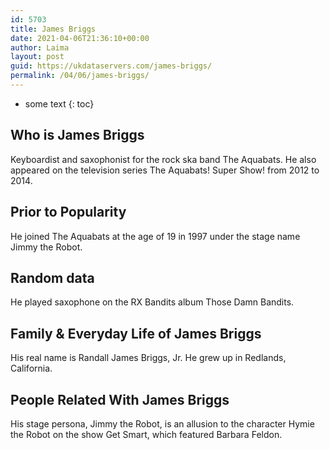 ```yaml
---
id: 5703
title: James Briggs
date: 2021-04-06T21:36:10+00:00
author: Laima
layout: post
guid: https://ukdataservers.com/james-briggs/
permalink: /04/06/james-briggs/
---
```


* some text
{: toc}


## Who is James Briggs
                  
                  
                  
Keyboardist and saxophonist for the rock ska band The Aquabats. He also appeared on the television series The Aquabats! Super Show! from 2012 to 2014.
                  
              
            
              
            
                
                
                
## Prior to Popularity
                  
                  
                  
He joined The Aquabats at the age of 19 in 1997 under the stage name Jimmy the Robot.
                  
              
            
              
            
                
                
                
## Random data
                  
                  
                  
He played saxophone on the RX Bandits album Those Damn Bandits.
                  
              
            
              
            
                
                
                
## Family & Everyday Life of James Briggs
                  
                  
                  
His real name is Randall James Briggs, Jr. He grew up in Redlands, California.
                  
              
            
              
            
                
                
                
## People Related With James Briggs
                  
                  
                  
His stage persona, Jimmy the Robot, is an allusion to the character Hymie the Robot on the show Get Smart, which featured Barbara Feldon.
                  
              
            
              
            
                
              
            
              
              
            
            
              
            
          
          
          